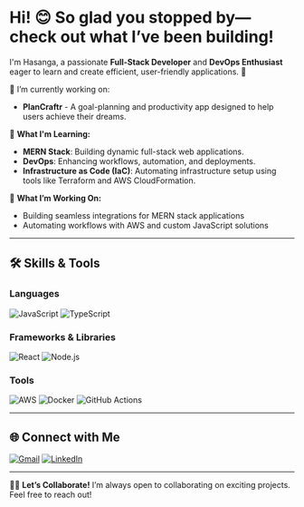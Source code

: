 # Hi! 😊 So glad you stopped by—check out what I’ve been building!

I'm Hasanga, a passionate **Full-Stack Developer** and **DevOps Enthusiast** eager to learn and create efficient, user-friendly applications. 🚀  

🌟 I’m currently working on:  
- **PlanCraftr** - A goal-planning and productivity app designed to help users achieve their dreams.  

🌱 **What I'm Learning:**  
- **MERN Stack**: Building dynamic full-stack web applications.  
- **DevOps**: Enhancing workflows, automation, and deployments.  
- **Infrastructure as Code (IaC)**: Automating infrastructure setup using tools like Terraform and AWS CloudFormation.  

🔭 **What I’m Working On:**  
- Building seamless integrations for MERN stack applications  
- Automating workflows with AWS and custom JavaScript solutions  

---

## 🛠️ Skills & Tools  

### Languages  
![JavaScript](https://img.shields.io/badge/-JavaScript-F7DF1E?style=flat-square&logo=javascript&logoColor=black)
![TypeScript](https://img.shields.io/badge/-TypeScript-007ACC?style=flat-square&logo=typescript&logoColor=white)

### Frameworks & Libraries  
![React](https://img.shields.io/badge/-React-61DAFB?style=flat-square&logo=react&logoColor=black)
![Node.js](https://img.shields.io/badge/-Node.js-339933?style=flat-square&logo=node.js&logoColor=white)

### Tools  
![AWS](https://img.shields.io/badge/-AWS-232F3E?style=flat-square&logo=amazon-aws&logoColor=white)
![Docker](https://img.shields.io/badge/-Docker-2496ED?style=flat-square&logo=docker&logoColor=white)
![GitHub Actions](https://img.shields.io/badge/-GitHub%20Actions-2088FF?style=flat-square&logo=github-actions&logoColor=white)

---

## 🌐 Connect with Me  

[![Gmail](https://img.shields.io/badge/-Gmail-D14836?style=flat-square&logo=gmail&logoColor=white)](mailto:hasangawr@gmail.com)
[![LinkedIn](https://img.shields.io/badge/-LinkedIn-0077B5?style=flat-square&logo=linkedin&logoColor=white)](https://linkedin.com/in/hasanga-weerasinghe)

---


👨‍💻 **Let’s Collaborate!** I’m always open to collaborating on exciting projects. Feel free to reach out! 
